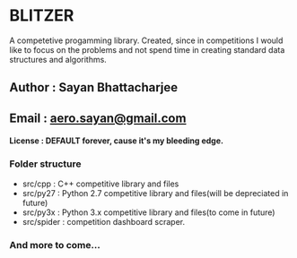 # BLITZER
A competetive progamming library. Created, since in competitions I would like to focus on the problems 
and not spend time in creating standard data structures and algorithms. </br>


## Author   : Sayan Bhattacharjee
## Email    : aero.sayan@gmail.com
#### License : DEFAULT forever, cause it's my bleeding edge.

### Folder structure </br>
+ src/cpp   : C++ competitive library and files
+ src/py27  : Python 2.7 competitive library and files(will be depreciated in future)
+ src/py3x  : Python 3.x competitive library and files(to come in future)
+ src/spider  : competition dashboard scraper.


### And more to come...
